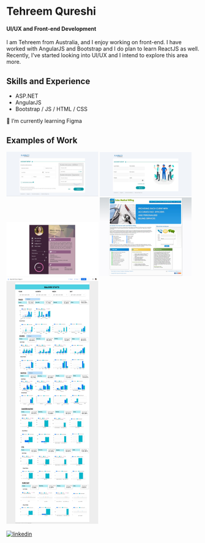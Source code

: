# Tehreem Qureshi
#### UI/UX and Front-end Development
I am Tehreem from Australia, and I enjoy working on front-end. I have worked with AngularJS and Bootstrap and I do plan to learn ReactJS as well. Recently, I've started looking into UI/UX and I intend to explore this area more.

## Skills and Experience
- ASP.NET
- AngularJS
- Bootstrap / JS / HTML / CSS
  
🌱 I’m currently learning Figma

## Examples of Work
<img src="https://github.com/tehreem-tq/tehreem-tq/blob/main/account-setup.JPG" width="240" />
<img src="https://github.com/tehreem-tq/tehreem-tq/blob/main/login.JPG" width="240" /><img src="https://github.com/tehreem-tq/tehreem-tq/blob/main/portfolio-html.png" width="240" />
<img src="https://github.com/tehreem-tq/tehreem-tq/blob/main/Cube-Medical-Billing.png" width="240" /><img src="https://github.com/tehreem-tq/tehreem-tq/blob/main/MacMM-Stats-Report.png" width="240" />

[<img src='https://cdn.jsdelivr.net/npm/simple-icons@3.0.1/icons/linkedin.svg' alt='linkedin' height='40'>](https://www.linkedin.com/in/tehreem-qureshi-43187a165/)  

